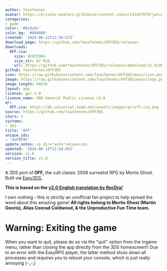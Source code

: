 ```yaml
---
author: fauxfennec
avatar: https://private-avatars.githubusercontent.com/u/141457878?jwt=eyJhbGciOiJIUzI1NiIsInR5cCI6IkpXVCJ9.eyJpc3MiOiJnaXRodWIuY29tIiwiYXVkIjoicmF3LmdpdGh1YnVzZXJjb250ZW50LmNvbSIsImtleSI6ImtleTEiLCJleHAiOjE3MzQ2NzU3ODAsIm5iZiI6MTczNDY3NDU4MCwicGF0aCI6Ii91LzE0MTQ1Nzg3OCJ9.hA-0B_BOgpasS5YtF2qzbKp9jUbVg0pDFpmoCA-flrk&v=4
categories:
- game
color: '#8c8c8c'
color_bg: '#808080'
created: '2024-06-12T12:16:57Z'
download_page: https://github.com/fauxfennec/OFF3DS/releases
downloads:
  OFF.cia:
    size: 92033984
    size_str: 87 MiB
    url: https://github.com/fauxfennec/OFF3DS/releases/download/v1.0/OFF.cia
github: fauxfennec/OFF3DS
icon: https://raw.githubusercontent.com/fauxfennec/OFF3DS/main/icon.png
image: https://raw.githubusercontent.com/fauxfennec/OFF3DS/main/logo.png
image_length: 94636
layout: app
license: gpl-3.0
license_name: GNU General Public License v3.0
qr:
  OFF.cia: https://db.universal-team.net/assets/images/qr/off-cia.png
source: https://github.com/fauxfennec/OFF3DS
stars: 5
systems:
- 3DS
title: 'OFF'
unique_ids:
- '0xF0F0F'
update_notes: <p dir="auto">miaou</p>
updated: '2024-06-12T12:24:05Z'
version: v1.0
version_title: v1.0
---
```

A 3DS port of **OFF,** the cult classic 2008 surrealist RPG by Mortis Ghost. Built via [Easy3DS.](https://github.com/msikma/Easy3DS)

**This is based on the [v2.0 English translation by RecDra!](https://forum.starmen.net/forum/Fan/Games/OFF-by-Mortis-Ghost/page/3#post1907821)**

I own nothing - this is strictly an unofficial fan project to help spread the word about this amazing game!
**All rights belong to Mortis Ghost (Martin Georis), Alias Conrad Coldwood, & the Unproductive Fun Time team.**

# Warning: Exiting the game
When you want to quit, please do so via the "quit" option from the ingame menu, rather than closing the app directly from the 3DS homescreen!! Due to an error with the EasyRPG player, the latter method shuts down all processes and requires you to reboot your console, which is just really annoying (-_-;)